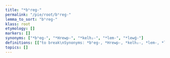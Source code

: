 ```yaml
---
title: "*bʰreg-"
permalink: "/pie/root/bʰreg-"
lemma_to_sort: "bʰreg-"
klass: root
etymology: []
markers: []
synonyms: ["*bʰeg-", "*Hrewp-", "*kelh₂-", "*lem-", "*lewǵ-"]
definitions: [["to break\nSynonyms: *bʰeg-, *Hrewp-, *kelh₂-, *lem-, *lewǵ-"]]
topics: []
---
```

